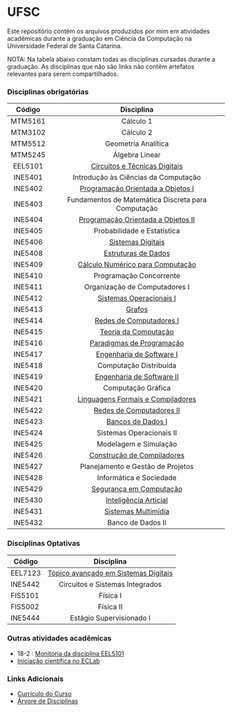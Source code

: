 # UFSC

Este repositório contém os arquivos produzidos por mim em atividades acadêmicas durante a graduação em Ciência da Computação na Universidade Federal de Santa Catarina.

NOTA: Na tabela abaixo constam todas as disciplinas cursadas durante a graduação. As disciplinas que não são links não contém artefatos relevantes para serem compartilhados.

### Disciplinas obrigatórias

| Código  | Disciplina                |
| :-----: | :-----------------------: |
| MTM5161 | Cálculo 1 |
| MTM3102 | Cálculo 2 |
| MTM5512 | Geometria Analítica |
| MTM5245 | Álgebra Linear |
| EEL5101 | [Circuitos e Técnicas Digitais](https://github.com/phaquinosilva/ufsc/tree/master/EEL5101) |
| INE5401 | Introdução às Ciências da Computação |
| INE5402 | [Programação Orientada a Objetos I](https://github.com/phaquinosilva/ufsc/tree/master/INE5402) |
| INE5403 | Fundamentos de Matemática Discreta para Computação |
| INE5404 | [Programação Orientada a Objetos II](https://github.com/phaquinosilva/ufsc/tree/master/INE5404) |
| INE5405 | Probabilidade e Estatística |
| INE5406 | [Sistemas Digitais](https://github.com/phaquinosilva/ufsc/tree/master/INE5406) |
| INE5408 | [Estruturas de Dados](https://github.com/phaquinosilva/ufsc/tree/master/INE5408) |
| INE5409 | [Cálculo Numérico para Computação](https://github.com/phaquinosilva/ufsc/tree/master/INE5409) |
| INE5410 | Programação Concorrente |
| INE5411 | Organização de Computadores I |
| INE5412 | [Sistemas Operacionais I](https://github.com/phaquinosilva/ufsc/tree/master/INE5412) |
| INE5413 | [Grafos](https://github.com/phaquinosilva/ufsc/tree/master/INE5413) |
| INE5414 | [Redes de Computadores I](https://github.com/phaquinosilva/ufsc/tree/master/INE5414) |
| INE5415 | [Teoria da Computação](https://github.com/phaquinosilva/ufsc/tree/master/INE5415) |
| INE5416 | [Paradigmas de Programação](https://github.com/phaquinosilva/ufsc/tree/master/INE5416) |
| INE5417 | [Engenharia de Software I](https://github.com/phaquinosilva/ufsc/tree/master/INE5417) |
| INE5418 | Computação Distribuída |
| INE5419 | [Engenharia de Software II](https://github.com/phaquinosilva/ufsc/tree/master/INE5419) |
| INE5420 | Computação Gráfica |
| INE5421 | [Linguagens Formais e Compiladores](https://github.com/phaquinosilva/ufsc/tree/master/INE5421) |
| INE5422 | [Redes de Computadores II](https://github.com/phaquinosilva/ufsc/tree/master/INE5422) |
| INE5423 | [Bancos de Dados I](https://github.com/phaquinosilva/ufsc/tree/master/INE5423) |
| INE5424 | Sistemas Operacionais II |
| INE5425 | Modelagem e Simulação |
| INE5426 | [Construção de Compiladores](https://github.com/phaquinosilva/ufsc/tree/master/INE5426) |
| INE5427 | Planejamento e Gestão de Projetos |
| INE5428 | Informática e Sociedade |
| INE5429 | [Segurança em Computação](https://github.com/phaquinosilva/ufsc/tree/master/INE5429) |
| INE5430 | [Inteligência Articial](https://github.com/phaquinosilva/ufsc/tree/master/INE5430) |
| INE5431 | [Sistemas Multimídia](https://github.com/phaquinosilva/ufsc/tree/master/INE5431) |
| INE5432 | Banco de Dados II |

### Disciplinas Optativas

| Código  | Disciplina                |
| ------  | :-----------------------: |
| EEL7123 | [Tópico avançado em Sistemas Digitais](https://github.com/phaquinosilva/ufsc/tree/master/EEL7123) |
| INE5442 | Circuitos e Sistemas Integrados |
| FIS5101 | Física I |
| FIS5002 | Física II |
| INE5444 | Estágio Supervisionado I |


### Outras atividades acadêmicas

+ 18-2 : [Monitoria da disciplina EEL5101](https://github.com/phaquinosilva/ufsc/tree/master/Monitoria%20EEL5101%20-%2018-2)
+ [Iniciação científica no ECLab]()

### Links Adicionais

+ [Currículo do Curso](http://cagr.sistemas.ufsc.br/relatorios/curriculoCurso?curso=208)
+ [Árvore de Disciplinas](https://github.com/CalicoUFSC/ufsc-cco-reformulado/blob/master/grafo-curricular.svg)
<!-- + [Livros de Referência](https://drive.google.com/drive/folders/1MeU7V2yRrvNLJ4ic_bKYzYOB8Z1vKOKM?usp=sharing)-->
